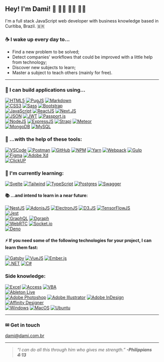## Hey! I'm Dami! 👋 👨‍💻 👨‍🎓 👨‍🏫

I'm a full stack JavaScript web developer with business knowledge based in Curitiba, Brazil. 🇧🇷

### ☕ I wake up every day to...

- Find a new problem to be solved;
- Detect companies' workflows that could be improved with a little help from technology;
- Discover new subjects to learn;
- Master a subject to teach others (mainly for free).
<!-- - Run {bracketz.one}. -->

---

### 🧱 I can build applications using...

[![HTML5](https://img.shields.io/badge/HTML5-E34F26?style=for-the-badge&logo=html5&logoColor=white)](https://developer.mozilla.org/en-US/docs/Web/Guide/HTML/HTML5) [![PugJS](https://img.shields.io/badge/Pug-A86454?style=for-the-badge&logo=pug&logoColor=white)](https://pugjs.org/api/getting-started.html) [![Markdown](https://img.shields.io/badge/Markdown-000000?style=for-the-badge&logo=markdown&logoColor=white)](https://www.markdownguide.org/) <br />
[![CSS3](https://img.shields.io/badge/CSS3-1572B6?style=for-the-badge&logo=css3&logoColor=white)](https://developer.mozilla.org/en-US/docs/Web/CSS) [![Sass](https://img.shields.io/badge/Sass-CC6699?style=for-the-badge&logo=sass&logoColor=white)](https://sass-lang.com/) [![Bootstrap](https://img.shields.io/badge/Bootstrap-563D7C?style=for-the-badge&logo=bootstrap&logoColor=white)](https://getbootstrap.com/) <br />
[![JavaScript](https://img.shields.io/badge/JavaScript-F7DF1E?style=for-the-badge&logo=javascript&logoColor=black)](https://developer.mozilla.org/en-US/docs/Web/JavaScript) [![ReactJS](https://img.shields.io/badge/React.js-282C34?style=for-the-badge&logo=react&logoColor=61DAFB)](https://reactjs.org/) [![Next.JS](https://img.shields.io/badge/Next.JS-000000?style=for-the-badge&logo=next.js&logoColor=white)](https://nextjs.org/) <br />
[![JSON](https://img.shields.io/badge/JSON-000000?style=for-the-badge&logo=json&logoColor=white)](https://www.json.org/json-en.html) [![JWT](https://img.shields.io/badge/JWT-000000?style=for-the-badge&logo=json-web-tokens&logoColor=white)](https://jwt.io/) [![Passport.js](https://img.shields.io/badge/Passport.js-3CFF97?style=for-the-badge&logo=passport&logoColor=black)](http://www.passportjs.org/) <br />
[![NodeJS](https://img.shields.io/badge/Node.js-339933?style=for-the-badge&logo=node.js&logoColor=white)](https://nodejs.org/en/) [![ExpressJS](https://img.shields.io/badge/Express-000000?style=for-the-badge&logo=express&logoColor=white)](https://expressjs.com/) [![Strapi](https://img.shields.io/badge/Strapi-2F2E8B?style=for-the-badge&logo=strapi&logoColor=white)](https://strapi.io/) [![Meteor](https://img.shields.io/badge/Meteor-DE4F4F?style=for-the-badge&logo=meteor&logoColor=white)](https://www.meteor.com/) <br />
[![MongoDB](https://img.shields.io/badge/MongoDB-4EA94B?style=for-the-badge&logo=mongodb&logoColor=white)](https://www.mongodb.com/) [![MySQL](https://img.shields.io/badge/MySQL-4479a1?style=for-the-badge&logo=mysql&logoColor=white)](https://www.mysql.com/)

### 🧰 ...with the help of these tools:

[![VSCode](https://img.shields.io/badge/Visual_Studio_Code-007ACC?style=flat-square&logo=visual-studio-code&logoColor=white)](https://code.visualstudio.com/) [![Postman](https://img.shields.io/badge/Postman-E34F26?style=flat-square&logo=postman&logoColor=white)](https://www.postman.com/) [![GitHub](https://img.shields.io/badge/GitHub-000000?style=flat-square&logo=github&logoColor=white)](https://github.com/dami-i/) [![NPM](https://img.shields.io/badge/npm-f2f2f2?style=flat-square&logo=npm&logoColor=CB0000)](https://www.npmjs.com/) [![Yarn](https://img.shields.io/badge/Yarn-2C8EBB?style=flat-square&logo=yarn&logoColor=white)](https://yarnpkg.com/) [![Webpack](https://img.shields.io/badge/Webpack-8DD6F9?style=flat-square&logo=webpack&logoColor=black)](https://webpack.js.org/) [![Gulp](https://img.shields.io/badge/Gulp-CF4647?style=flat-square&logo=gulp&logoColor=white)](https://gulpjs.com/) <br />
[![Figma](https://img.shields.io/badge/Figma-f24e1e?style=flat-square&logo=figma&logoColor=white)](https://www.figma.com/) [![Adobe Xd](https://img.shields.io/badge/Adobe_Xd-FF61F6?style=flat-square&logo=adobe-xd&logoColor=white)](https://www.adobe.com/products/xd.html) <br />
[![ClickUP](https://img.shields.io/badge/ClickUP-7B68EE?style=flat-square&logo=clickup&logoColor=white)](https://clickup.com/) <br />

### 📖 I'm currently learning:

[![Svelte](https://img.shields.io/badge/Svelte-4A4A55?style=for-the-badge&logo=svelte&logoColor=FF3E00)](https://svelte.dev/) [![Tailwind](https://img.shields.io/badge/Tailwind_CSS-38B2AC?style=for-the-badge&logo=tailwind-css&logoColor=white)](https://tailwindcss.com/) [![TypeScript](https://img.shields.io/badge/TypeScript-007ACC?style=for-the-badge&logo=typescript&logoColor=white)](https://www.typescriptlang.org/) [![Postgres](https://img.shields.io/badge/PostgreSQL-316192?style=for-the-badge&logo=postgresql&logoColor=white)](https://www.postgresql.org/) [![Swagger](https://img.shields.io/badge/Swagger-85EA2D?style=for-the-badge&logo=swagger&logoColor=black)](https://swagger.io/)

#### 📚 ...and intend to learn in a near future:

[![NestJS](https://img.shields.io/badge/NestJS-0E0E10?style=for-the-badge&logo=nestjs&logoColor=E0234E)](https://nestjs.com/) [![AdonisJS](https://img.shields.io/badge/AdonisJS-220052?style=for-the-badge&logo=adonisjs&logoColor=white)](https://adonisjs.com/) [![ElectronJS](https://img.shields.io/badge/Electron-47848F?style=for-the-badge&logo=electron&logoColor=white)](https://www.electronjs.org/) [![D3.JS](https://img.shields.io/badge/D3.JS-f9a03c?style=for-the-badge&logo=d3.js&logoColor=white)](https://d3js.org/) [![TensorFlowJS](https://img.shields.io/badge/TensorFlow.js-425066?style=for-the-badge&logo=tensorflow&logoColor=FF8F00)](https://www.tensorflow.org/js) <br />
[![Jest](https://img.shields.io/badge/Jest-C21325?style=for-the-badge&logo=jest&logoColor=white)](https://jestjs.io/) <br />
[![GraphQL](https://img.shields.io/badge/GraphQL-171E26?style=for-the-badge&logo=graphql&logoColor=E00098)](https://graphql.org/) [![Dgraph](https://img.shields.io/badge/Dgraph-E50695?style=for-the-badge&logo=dgraph&logoColor=white)](https://dgraph.io/) <br />
[![WebRTC](https://img.shields.io/badge/WebRTC-333333?style=for-the-badge&logo=webrtc&logoColor=white)](https://webrtc.org/) [![Socket.io](https://img.shields.io/badge/Socket.io-151515?style=for-the-badge&logo=socket.io&logoColor=white)](https://socket.io/) <br />
[![Deno](https://img.shields.io/badge/Deno-000000?style=for-the-badge&logo=deno&logoColor=white)](https://deno.land/)

#### ⚡ If you need some of the following technologies for your project, I can learn them fast:

[![Gatsby](https://img.shields.io/badge/Gatsby-663399?style=for-the-badge&logo=gatsby&logoColor=white)](https://www.gatsbyjs.com/) [![VueJS](https://img.shields.io/badge/Vue.js-35495E?style=for-the-badge&logo=vue.js&logoColor=4FC08D)](https://vuejs.org/) [![Ember.js](https://img.shields.io/badge/Ember.js-E04E39?style=for-the-badge&logo=ember.js&logoColor=white)](https://emberjs.com/) <br />
[![.NET](https://img.shields.io/badge/.NET-5C2D91?style=for-the-badge&logo=.net&logoColor=white)](https://dotnet.microsoft.com/) [![C#](https://img.shields.io/badge/C%23-239120?style=for-the-badge&logo=c-sharp&logoColor=white)](https://docs.microsoft.com/en-us/dotnet/csharp/) 

### Side knowledge:

[![Excel](https://img.shields.io/badge/Excel-217346?style=flat-square&logo=microsoft-excel&logoColor=white)](https://github.com/dami-i) [![Access](https://img.shields.io/badge/Access-A4373A?style=flat-square&logo=microsoft-access&logoColor=white)](https://github.com/dami-i) [![VBA](https://img.shields.io/badge/VBA-D83B01?style=flat-square&logo=microsoft-office&logoColor=white)](https://github.com/dami-i) <br />
[![Ableton Live](https://img.shields.io/badge/Ableton_Live-000000?style=flat-square&logo=ableton-live&logoColor=white)](https://www.ableton.com/) <br />
[![Adobe Photoshop](https://img.shields.io/badge/Photoshop-31a8ff?style=flat-square&logo=adobe-photoshop&logoColor=white)](https://github.com/dami-i) [![Adobe Illustrator](https://img.shields.io/badge/Illustrator-ff9a00?style=flat-square&logo=adobe-illustrator&logoColor=white)](https://github.com/dami-i) [![Adobe InDesign](https://img.shields.io/badge/InDesign-ff3366?style=flat-square&logo=adobe-indesign&logoColor=white)](https://github.com/dami-i) [![Affinity Designer](https://img.shields.io/badge/Affinity_Designer-1B72BE?style=flat-square&logo=affinity-designer&logoColor=white)](https://affinity.serif.com/en-us/designer/) <br />
[![Windows](https://img.shields.io/badge/Windows-0078D6?style=flat-square&logo=windows&logoColor=white)](https://github.com/dami-i) [![MacOS](https://img.shields.io/badge/MacOS-eeeeee?style=flat-square&logo=apple&logoColor=black)](https://github.com/dami-i) [![Ubuntu](https://img.shields.io/badge/Ubuntu-E95420?style=flat-square&logo=ubuntu&logoColor=white)](https://github.com/dami-i)

<!-- ### Currently working on -->

---

### ✉ Get in touch

<dami@dami.com.br>

---

> *“I can do all this through him who gives me strength.”*
> ___-Philippians 4:13___
